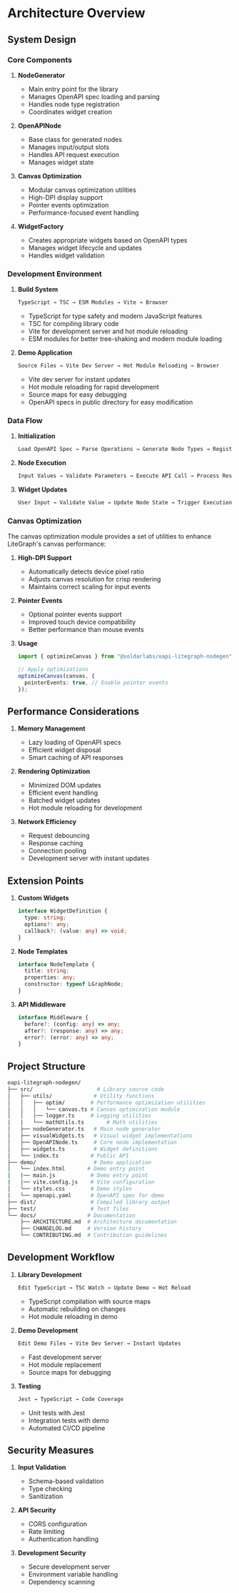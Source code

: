 # Architecture Overview

## System Design

### Core Components

1. **NodeGenerator**

   - Main entry point for the library
   - Manages OpenAPI spec loading and parsing
   - Handles node type registration
   - Coordinates widget creation

2. **OpenAPINode**

   - Base class for generated nodes
   - Manages input/output slots
   - Handles API request execution
   - Manages widget state

3. **Canvas Optimization**

   - Modular canvas optimization utilities
   - High-DPI display support
   - Pointer events optimization
   - Performance-focused event handling

4. **WidgetFactory**
   - Creates appropriate widgets based on OpenAPI types
   - Manages widget lifecycle and updates
   - Handles widget validation

### Development Environment

1. **Build System**

   ```txt
   TypeScript → TSC → ESM Modules → Vite → Browser
   ```

   - TypeScript for type safety and modern JavaScript features
   - TSC for compiling library code
   - Vite for development server and hot module reloading
   - ESM modules for better tree-shaking and modern module loading

2. **Demo Application**

   ```txt
   Source Files → Vite Dev Server → Hot Module Reloading → Browser
   ```

   - Vite dev server for instant updates
   - Hot module reloading for rapid development
   - Source maps for easy debugging
   - OpenAPI specs in public directory for easy modification

### Data Flow

1. **Initialization**

   ```txt
   Load OpenAPI Spec → Parse Operations → Generate Node Types → Register with LiteGraph
   ```

2. **Node Execution**

   ```txt
   Input Values → Validate Parameters → Execute API Call → Process Response → Update Outputs
   ```

3. **Widget Updates**

   ```txt
   User Input → Validate Value → Update Node State → Trigger Execution
   ```

### Canvas Optimization

The canvas optimization module provides a set of utilities to enhance LiteGraph's canvas performance:

1. **High-DPI Support**

   - Automatically detects device pixel ratio
   - Adjusts canvas resolution for crisp rendering
   - Maintains correct scaling for input events

2. **Pointer Events**

   - Optional pointer events support
   - Improved touch device compatibility
   - Better performance than mouse events

3. **Usage**

   ```typescript
   import { optimizeCanvas } from "@soldarlabs/oapi-litegraph-nodegen";

   // Apply optimizations
   optimizeCanvas(canvas, {
     pointerEvents: true, // Enable pointer events
   });
   ```

## Performance Considerations

1. **Memory Management**

   - Lazy loading of OpenAPI specs
   - Efficient widget disposal
   - Smart caching of API responses

2. **Rendering Optimization**

   - Minimized DOM updates
   - Efficient event handling
   - Batched widget updates
   - Hot module reloading for development

3. **Network Efficiency**
   - Request debouncing
   - Response caching
   - Connection pooling
   - Development server with instant updates

## Extension Points

1. **Custom Widgets**

   ```typescript
   interface WidgetDefinition {
     type: string;
     options?: any;
     callback?: (value: any) => void;
   }
   ```

2. **Node Templates**

   ```typescript
   interface NodeTemplate {
     title: string;
     properties: any;
     constructor: typeof LGraphNode;
   }
   ```

3. **API Middleware**

   ```typescript
   interface Middleware {
     before?: (config: any) => any;
     after?: (response: any) => any;
     error?: (error: any) => any;
   }
   ```

## Project Structure

```bash
oapi-litegraph-nodegen/
├── src/                    # Library source code
│   ├── utils/             # Utility functions
│   │   ├── optim/        # Performance optimization utilities
│   │   │   └── canvas.ts # Canvas optimization module
│   │   |── logger.ts     # Logging utilities
|   |   └── mathUtils.ts       # Math utilities
│   ├── nodeGenerator.ts   # Main node generator
│   ├── visualWidgets.ts   # Visual widget implementations
│   ├── OpenAPINode.ts     # Core node implementation
│   ├── widgets.ts         # Widget definitions
│   └── index.ts          # Public API
├── demo/                  # Demo application
│   └── index.html       # Demo entry point
|   |── main.js           # Demo entry point
|   |── vite.config.js    # Vite configuration
│   └── styles.css        # Demo styles
|   └── openapi.yaml      # OpenAPI spec for demo
├── dist/                 # Compiled library output
├── test/                 # Test files
└── docs/                # Documentation
    ├── ARCHITECTURE.md  # Architecture documentation
    ├── CHANGELOG.md     # Version history
    └── CONTRIBUTING.md  # Contribution guidelines
```

## Development Workflow

1. **Library Development**

   ```txt
   Edit TypeScript → TSC Watch → Update Demo → Hot Reload
   ```

   - TypeScript compilation with source maps
   - Automatic rebuilding on changes
   - Hot module reloading in demo

2. **Demo Development**

   ```txt
   Edit Demo Files → Vite Dev Server → Instant Updates
   ```

   - Fast development server
   - Hot module replacement
   - Source maps for debugging

3. **Testing**

   ```txt
   Jest → TypeScript → Code Coverage
   ```

   - Unit tests with Jest
   - Integration tests with demo
   - Automated CI/CD pipeline

## Security Measures

1. **Input Validation**

   - Schema-based validation
   - Type checking
   - Sanitization

2. **API Security**

   - CORS configuration
   - Rate limiting
   - Authentication handling

3. **Development Security**
   - Secure development server
   - Environment variable handling
   - Dependency scanning
